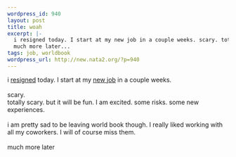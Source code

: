 ```yaml
--- 
wordpress_id: 940
layout: post
title: woah
excerpt: |-
  i resigned today. I start at my new job in a couple weeks. scary. totally scary. but it will be fun. I am excited. some risks. some new experiences. i am pretty sad to be leaving world book though. I really liked working with all my coworkers. I will of course miss them.
  much more later...
tags: job, worldbook
wordpress_url: http://new.nata2.org/?p=940
---
```

i <a href="http://www.worldbook.com">resigned</a> today. I start at my <a href="http://digital.c-k.com">new job</a> in a couple weeks. <br/><br/>scary. <br/>totally scary. but it will be fun. I am excited. some risks. some new experiences. <br/><br/>i am pretty sad to be leaving world book though. I really liked working with all my coworkers. I will of course miss them.
<br/><br/>much more later
